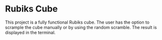 # Rubiks Cube
This project is a fully functional Rubiks cube. The user has the option to scrample the cube manually or by using the random scramble.
The result is displayed in the terminal.
